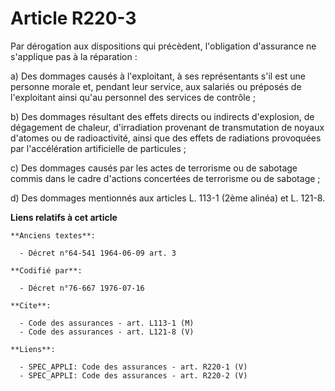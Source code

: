 # Article R220-3

Par dérogation aux dispositions qui précèdent, l'obligation d'assurance ne s'applique pas à la réparation :

a) Des dommages causés à l'exploitant, à ses représentants s'il est une personne morale et, pendant leur service, aux
salariés ou préposés de l'exploitant ainsi qu'au personnel des services de contrôle ;

b) Des dommages résultant des effets directs ou indirects d'explosion, de dégagement de chaleur, d'irradiation provenant de
transmutation de noyaux d'atomes ou de radioactivité, ainsi que des effets de radiations provoquées par l'accélération
artificielle de particules ;

c) Des dommages causés par les actes de terrorisme ou de sabotage commis dans le cadre d'actions concertées de terrorisme ou
de sabotage ;

d) Des dommages mentionnés aux articles L. 113-1 (2ème alinéa) et L. 121-8.

**Liens relatifs à cet article**

	**Anciens textes**:

	  - Décret n°64-541 1964-06-09 art. 3

	**Codifié par**:

	  - Décret n°76-667 1976-07-16

	**Cite**:

	  - Code des assurances - art. L113-1 (M)
	  - Code des assurances - art. L121-8 (V)

	**Liens**:

	  - SPEC_APPLI: Code des assurances - art. R220-1 (V)
	  - SPEC_APPLI: Code des assurances - art. R220-2 (V)
